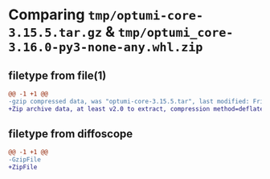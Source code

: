 # Comparing `tmp/optumi-core-3.15.5.tar.gz` & `tmp/optumi_core-3.16.0-py3-none-any.whl.zip`

## filetype from file(1)

```diff
@@ -1 +1 @@
-gzip compressed data, was "optumi-core-3.15.5.tar", last modified: Fri Apr 28 23:43:23 2023, max compression
+Zip archive data, at least v2.0 to extract, compression method=deflate
```

## filetype from diffoscope

```diff
@@ -1 +1 @@
-GzipFile
+ZipFile
```

